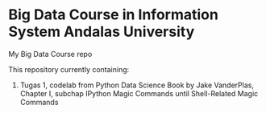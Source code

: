 # Big Data Course in Information System Andalas University
My Big Data Course repo

This repository currently containing:
1. Tugas 1, codelab from Python Data Science Book by Jake VanderPlas, Chapter I, subchap IPython Magic Commands until Shell-Related Magic Commands
